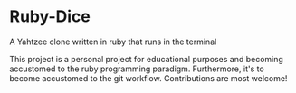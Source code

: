Ruby-Dice
=========

A Yahtzee clone written in ruby that runs in the terminal

This project is a personal project for educational purposes and becoming accustomed to the ruby programming paradigm. Furthermore, it's to become accustomed to the git workflow. Contributions are most welcome!
